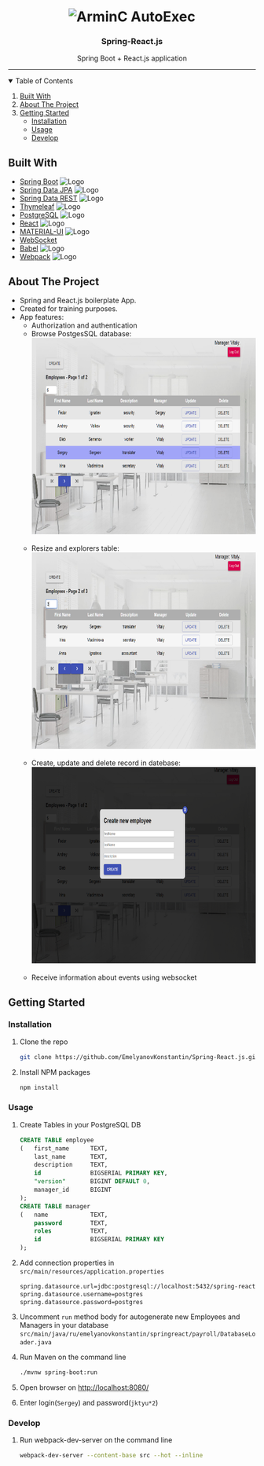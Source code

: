 <!-- PROJECT LOGO -->
<h1 align="center">
  <img src="https://keyholesoftware.com/wp-content/uploads/Spring-Boot-React.png" height="200" alt="ArminC AutoExec"></a>
</h1>
<p align="center">
  <h3 align="center">Spring-React.js</h3>

  <p align="center">
    Spring Boot + React.js application
</p>


---
<!-- TABLE OF CONTENTS -->
<details open="open">
  <summary>Table of Contents</summary>
  <ol>
     <li>
      <a href="#built-with">Built With</a>
     </li>
    <li>
      <a href="#about-the-project">About The Project</a>
    </li>
    <li>
      <a href="#getting-started">Getting Started</a>
      <ul>
        <li><a href="#installation">Installation</a></li>
        <li><a href="#usage">Usage</a></li>
        <li><a href="#develop">Develop</a></li>
      </ul>
    </li>
  </ol>
</details>

## Built With
* [Spring Boot](https://spring.io/projects/spring-boot) <img src="https://spring.io/images/spring-logo-9146a4d3298760c2e7e49595184e1975.svg" alt="Logo" width="" height="10">
* [Spring Data JPA](https://spring.io/projects/spring-data-jpa) <img src="https://spring.io/images/spring-logo-9146a4d3298760c2e7e49595184e1975.svg" alt="Logo" width="" height="10">
* [Spring Data REST](https://spring.io/projects/spring-data-rest) <img src="https://spring.io/images/spring-logo-9146a4d3298760c2e7e49595184e1975.svg" alt="Logo" width="" height="10">
* [Thymeleaf](https://www.thymeleaf.org) <img src="https://www.thymeleaf.org/images/thymeleaf.png" alt="Logo" width="" height="10">
* [PostgreSQL](https://www.postgresql.org) <img src="https://www.postgresql.org/media/img/about/press/elephant.png" alt="Logo" width="" height="10">
* [React](reactjs.org) <img src="https://upload.wikimedia.org/wikipedia/commons/a/a7/React-icon.svg" alt="Logo" width="" height="10">
* [MATERIAL-UI](https://material-ui.com) <img src="https://material-ui.com/static/logo_raw.svg" alt="Logo" width="" height="10">
* [WebSocket]()
* [Babel](https://babeljs.io) <img src="https://d33wubrfki0l68.cloudfront.net/7a197cfe44548cc1a3f581152af70a3051e11671/78df8/img/babel.svg" alt="Logo" width="" height="10">
* [Webpack](https://webpack.js.org) <img src="https://webpack.js.org/site-logo.1fcab817090e78435061.svg" alt="Logo" width="" height="10">

<!-- ABOUT THE PROJECT -->
## About The Project
* Spring and React.js boilerplate App.<br>
* Created for training purposes.<br>
* App features:<br>
  * Authorization and authentication<br>
  * Browse PostgesSQL database:<br>
<img src="https://github.com/EmelyanovKonstantin/Spring-React.js/blob/master/images/browse.png?raw=true" alt="Logo" width="" height="400"><br><br>
  * Resize and explorers table:<br>
<img src="https://github.com/EmelyanovKonstantin/Spring-React.js/blob/master/images/resize.png?raw=true" alt="Logo" width="" height="400"><br><br>
  * Create, update and delete record in datebase:<br>
<img src="https://github.com/EmelyanovKonstantin/Spring-React.js/blob/master/images/create.png?raw=true" alt="Logo" width="" height="400"><br><br>
  * Receive information about events using websocket
  
<!-- GETTING STARTED -->
## Getting Started

### Installation

1. Clone the repo
   ```sh
   git clone https://github.com/EmelyanovKonstantin/Spring-React.js.git
   ```
2. Install NPM packages
   ```sh
   npm install
   ```
   
<!-- USAGE EXAMPLES -->
### Usage
1. Create Tables in your PostgreSQL DB
   ```sql
   CREATE TABLE employee
   (   first_name      TEXT,
       last_name       TEXT,
       description     TEXT,
       id              BIGSERIAL PRIMARY KEY,
       "version"       BIGINT DEFAULT 0,
       manager_id      BIGINT
   );
   CREATE TABLE manager
   (   name            TEXT,
       password        TEXT,
       roles           TEXT,
       id              BIGSERIAL PRIMARY KEY
   );
   ```
   
2. Add connection properties in `src/main/resources/application.properties`
   ```code
   spring.datasource.url=jdbc:postgresql://localhost:5432/spring-react
   spring.datasource.username=postgres
   spring.datasource.password=postgres
   ```
   
3. Uncomment `run` method body for autogenerate new Employees and Managers in your database
  `src/main/java/ru/emelyanovkonstantin/springreact/payroll/DatabaseLoader.java`

4. Run Maven on the command line
   ```sh
   ./mvnw spring-boot:run
   ```
5. Open browser on [http://localhost:8080/](http://localhost:8080/)
6. Enter login(`Sergey`) and password(`jktyu*2`)

<!-- DEVELOP -->
### Develop
1. Run webpack-dev-server on the command line
   ```sh
   webpack-dev-server --content-base src --hot --inline
   ```